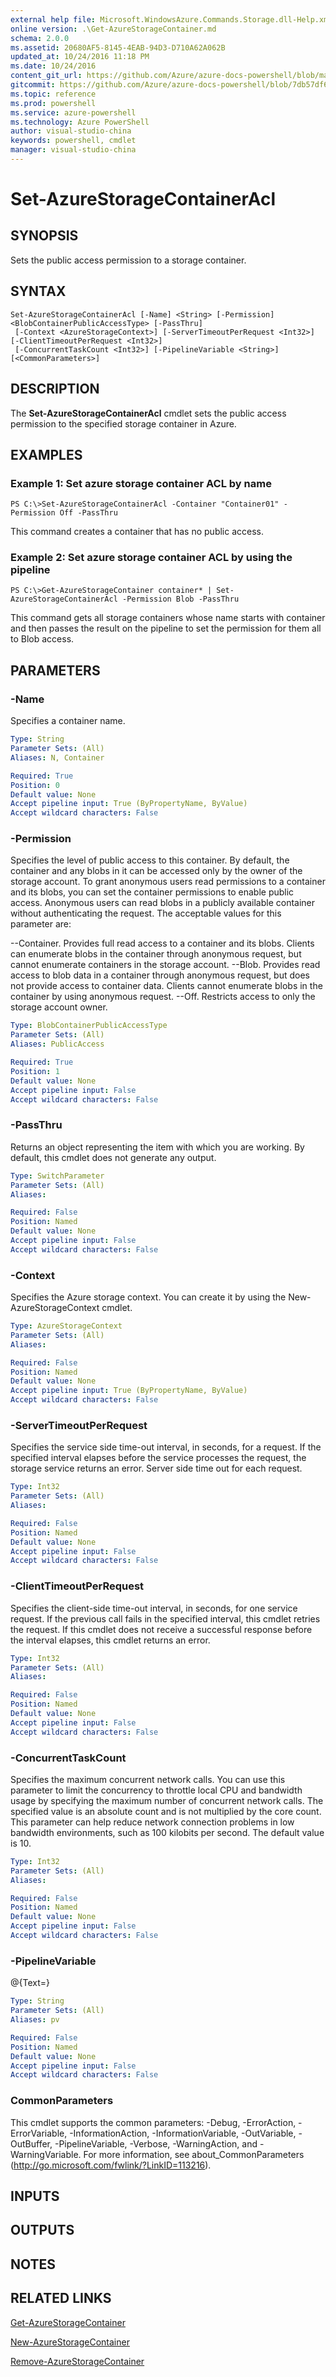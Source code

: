 ```yaml
---
external help file: Microsoft.WindowsAzure.Commands.Storage.dll-Help.xml
online version: .\Get-AzureStorageContainer.md
schema: 2.0.0
ms.assetid: 20680AF5-8145-4EAB-94D3-D710A62A062B
updated_at: 10/24/2016 11:18 PM
ms.date: 10/24/2016
content_git_url: https://github.com/Azure/azure-docs-powershell/blob/master/azureps-cmdlets-docs/Storage/Azure.Storage/v2.2.0/Set-AzureStorageContainerAcl.md
gitcommit: https://github.com/Azure/azure-docs-powershell/blob/7db57df6b5e709a7c001e6de362a1240d7583ae8/azureps-cmdlets-docs/Storage/Azure.Storage/v2.2.0/Set-AzureStorageContainerAcl.md
ms.topic: reference
ms.prod: powershell
ms.service: azure-powershell
ms.technology: Azure PowerShell
author: visual-studio-china
keywords: powershell, cmdlet
manager: visual-studio-china
---
```


# Set-AzureStorageContainerAcl

## SYNOPSIS
Sets the public access permission to a storage container.

## SYNTAX

```
Set-AzureStorageContainerAcl [-Name] <String> [-Permission] <BlobContainerPublicAccessType> [-PassThru]
 [-Context <AzureStorageContext>] [-ServerTimeoutPerRequest <Int32>] [-ClientTimeoutPerRequest <Int32>]
 [-ConcurrentTaskCount <Int32>] [-PipelineVariable <String>] [<CommonParameters>]
```

## DESCRIPTION
The **Set-AzureStorageContainerAcl** cmdlet sets the public access permission to the specified storage container in Azure.

## EXAMPLES

### Example 1: Set azure storage container ACL by name
```
PS C:\>Set-AzureStorageContainerAcl -Container "Container01" -Permission Off -PassThru
```

This command creates a container that has no public access.

### Example 2: Set azure storage container ACL by using the pipeline
```
PS C:\>Get-AzureStorageContainer container* | Set-AzureStorageContainerAcl -Permission Blob -PassThru
```

This command gets all storage containers whose name starts with container and then passes the result on the pipeline to set the permission for them all to Blob access.

## PARAMETERS

### -Name
Specifies a container name.

```yaml
Type: String
Parameter Sets: (All)
Aliases: N, Container

Required: True
Position: 0
Default value: None
Accept pipeline input: True (ByPropertyName, ByValue)
Accept wildcard characters: False
```

### -Permission
Specifies the level of public access to this container.
By default, the container and any blobs in it can be accessed only by the owner of the storage account.
To grant anonymous users read permissions to a container and its blobs, you can set the container permissions to enable public access.
Anonymous users can read blobs in a publicly available container without authenticating the request.
The acceptable values for this parameter are:

--Container.
Provides full read access to a container and its blobs.
Clients can enumerate blobs in the container through anonymous request, but cannot enumerate containers in the storage account. 
--Blob.
Provides read access to blob data in a container through anonymous request, but does not provide access to container data.
Clients cannot enumerate blobs in the container by using anonymous request. 
--Off.
Restricts access to only the storage account owner.

```yaml
Type: BlobContainerPublicAccessType
Parameter Sets: (All)
Aliases: PublicAccess

Required: True
Position: 1
Default value: None
Accept pipeline input: False
Accept wildcard characters: False
```

### -PassThru
Returns an object representing the item with which you are working.
By default, this cmdlet does not generate any output.

```yaml
Type: SwitchParameter
Parameter Sets: (All)
Aliases: 

Required: False
Position: Named
Default value: None
Accept pipeline input: False
Accept wildcard characters: False
```

### -Context
Specifies the Azure storage context.
You can create it by using the New-AzureStorageContext cmdlet.

```yaml
Type: AzureStorageContext
Parameter Sets: (All)
Aliases: 

Required: False
Position: Named
Default value: None
Accept pipeline input: True (ByPropertyName, ByValue)
Accept wildcard characters: False
```

### -ServerTimeoutPerRequest
Specifies the service side time-out interval, in seconds, for a request.
If the specified interval elapses before the service processes the request, the storage service returns an error.
Server side time out for each request.

```yaml
Type: Int32
Parameter Sets: (All)
Aliases: 

Required: False
Position: Named
Default value: None
Accept pipeline input: False
Accept wildcard characters: False
```

### -ClientTimeoutPerRequest
Specifies the client-side time-out interval, in seconds, for one service request.
If the previous call fails in the specified interval, this cmdlet retries the request.
If this cmdlet does not receive a successful response before the interval elapses, this cmdlet returns an error.

```yaml
Type: Int32
Parameter Sets: (All)
Aliases: 

Required: False
Position: Named
Default value: None
Accept pipeline input: False
Accept wildcard characters: False
```

### -ConcurrentTaskCount
Specifies the maximum concurrent network calls.
You can use this parameter to limit the concurrency to throttle local CPU and bandwidth usage by specifying the maximum number of concurrent network calls.
The specified value is an absolute count and is not multiplied by the core count.
This parameter can help reduce network connection problems in low bandwidth environments, such as 100 kilobits per second.
The default value is 10.

```yaml
Type: Int32
Parameter Sets: (All)
Aliases: 

Required: False
Position: Named
Default value: None
Accept pipeline input: False
Accept wildcard characters: False
```

### -PipelineVariable
@{Text=}

```yaml
Type: String
Parameter Sets: (All)
Aliases: pv

Required: False
Position: Named
Default value: None
Accept pipeline input: False
Accept wildcard characters: False
```

### CommonParameters
This cmdlet supports the common parameters: -Debug, -ErrorAction, -ErrorVariable, -InformationAction, -InformationVariable, -OutVariable, -OutBuffer, -PipelineVariable, -Verbose, -WarningAction, and -WarningVariable. For more information, see about_CommonParameters (http://go.microsoft.com/fwlink/?LinkID=113216).

## INPUTS

## OUTPUTS

## NOTES

## RELATED LINKS

[Get-AzureStorageContainer](.\Get-AzureStorageContainer.md)

[New-AzureStorageContainer](.\New-AzureStorageContainer.md)

[Remove-AzureStorageContainer](.\Remove-AzureStorageContainer.md)



